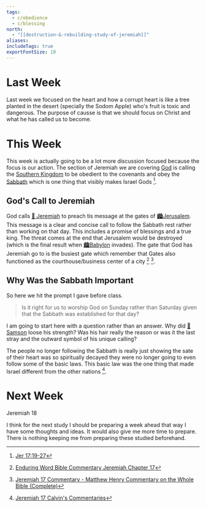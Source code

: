 ```yaml
---
tags:
  - c/obedience
  - c/blessing
north:
  - "[[destruction-&-rebuilding-study-of-jeremiah]]"
aliases: 
includeTags: true
exportFontSize: 10
---
```

# Last Week
Last week we focused on the heart and how a corrupt heart is like a tree planted in the desert (specially the Sodom Apple) who's fruit is toxic and dangerous. The purpose of causse is that we should focus on Christ and what he has called us to become.

# This Week
This week is actually going to be a lot more discussion focused because the focus is our action. The section of Jeremiah we are covering [God](God.md)  is calling the [Southern Kingdom](Southern%20Kingdom.md) to be obedient to the covenants and obey the [Sabbath](Sabbath.md) which is one thing that visibly makes Israel Gods [^1].

## God's Call to Jeremiah
God calls [🧑 Jeremiah](p-jeremiah.md) to preach tis message at the gates of [🏙️Jerusalem](%F0%9F%8F%99%EF%B8%8FJerusalem.md). This message is a clear and concise call to follow the Sabbath rest rather than working on that day. This includes a promise of blessings and a true king. The threat comes at the end that Jerusalem would be destroyed (which is the final result when [🏙️Babylon](%F0%9F%8F%99%EF%B8%8FBabylon.md) invades). The gate that God has Jeremiah go to is the busiest  gate which remember that Gates also functioned as the courthouse/business center of a city [^enduring-word] [^matthew-henry]. 

## Why Was the Sabbath Important
So here we hit the prompt I gave before class.

>  Is it right for us to worship God on Sunday rather than Saturday given that the Sabbath was established for that day?

I am going to start here with a question rather than an answer. Why did [🧑Samson](%F0%9F%A7%91Samson.md) loose his strength? Was his hair really the reason or was it the last stray and the outward symbol of his unique calling?

The people no longer following the Sabbath is really just showing the sate of their heart was so spiritually decayed they were no longer going to even follow some of the basic laws. This basic law was the one thing that made Israel different from the other nations [^john-calvin].
# Next Week
Jeremiah 18

I think for the next study I should be preparing a week ahead that way I have some thoughts and ideas. It would also give me more time to prepare. There is nothing keeping me from preparing these studied beforehand.




[^garner-howes]: [Jeremiah 17 - Garner-Howes Baptist Commentary - Bible Commentaries - StudyLight.org](https://www.studylight.org/commentaries/eng/ghb/jeremiah-17.html)
[^matthew-poole]: [Jeremiah 17 Matthew Poole's Commentary](https://biblehub.com/commentaries/poole/jeremiah/17.htm)
[^ellicott]: [Jeremiah 17 Ellicott's Commentary for English Readers](https://biblehub.com/commentaries/ellicott/jeremiah/17.htm)
[^matthew-henry]: [Jeremiah 17 Commentary - Matthew Henry Commentary on the Whole Bible (Complete)](https://www.biblestudytools.com/commentaries/matthew-henry-complete/jeremiah/17.html)
[^enduring-word]: [Enduring Word Bible Commentary Jeremiah Chapter 17](https://enduringword.com/bible-commentary/jeremiah-17/)
[^john-calvin]: [Jeremiah 17 Calvin's Commentaries](https://biblehub.com/commentaries/calvin/jeremiah/17.htm#:~:text=He%20shews%20here%20what%20we,evil%2C%20as%20Jeremiah%20shews%2C%20prevailed)

[^1]: [Jer 17:19-27](Jer%2017.md)
